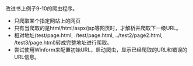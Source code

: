 改进书上例子9-10的爬虫程序。

+ 只爬取某个指定网站上的网页 
+ 只有当爬取的是html/html/aspx/jsp等网页时，才解析并爬取下一级URL。
+ 相对地址(test/page.html, ./test/page.html, ../test2/page2.html, /test3/page.html)转成完整地址进行爬取。
+ 尝试使用Winform来配置初始URL，启动爬虫，显示已经爬取的URL和错误的URL信息。
